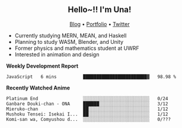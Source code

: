 <h2 align="center">
  Hello~!! I'm Una!
</h2>

<p align="center">
  <a href="https://anarchy.website/">Blog</a> &bull;
  <a href="https://una-ada.github.io/">Portfolio</a> &bull;
  <a href="https://twitter.com/unaxiii">Twitter</a>
</p>

- Currently studying MERN, MEAN, and Haskell
- Planning to study WASM, Blender, and Unity
- Former physics and mathematics student at UWRF
- Interested in animation and design

**Weekly Development Report**

<!--START_SECTION:waka-->
```text
JavaScript   6 mins          ████████████████████████▓   98.98 % 
```
<!--END_SECTION:waka-->

**Recently Watched Anime**

<!-- RECENT-ANIME:START -->

    Platinum End                 ░░░░░░░░░░░░░░░░░░░░░░░░░   0/24
    Ganbare Douki-chan - ONA     ██████░░░░░░░░░░░░░░░░░░░   3/12
    Mieruko-chan                 ██░░░░░░░░░░░░░░░░░░░░░░░   1/12
    Mushoku Tensei: Isekai I...  ██░░░░░░░░░░░░░░░░░░░░░░░   1/12
    Komi-san wa, Comyushou d...  ░░░░░░░░░░░░░░░░░░░░░░░░░   0/???
<!-- RECENT-ANIME:END -->
